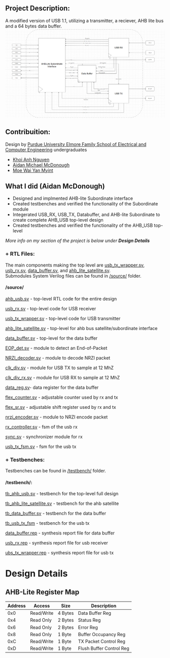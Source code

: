 

## Project Description:
A modified version of USB 1.1, utilizing a transmitter, a reciever, AHB lite bus and a 64 bytes data buffer.<br/>
![TopLevelRTL](/images/Top_Level_RTL.png/)

## Contribuition:
Design by [Purdue University Elmore Family School of Electrical and Computer Engineering](https://engineering.purdue.edu/ECE) undergraduates
+ [Khoi Anh Nguyen](https://github.com/K0iNguyen)
+ [Aidan Michael McDonough](https://github.com/amcdonough11)
+ [Moe Wai Yan Myint](https://github.com/mwym2003)

## What I did (Aidan McDonough)
- Designed and implmented AHB-lite Subordinate interface
- Created testbenches and verified the functionality of the Subordinate module
- Integerated USB_RX, USB_TX, Databuffer, and AHB-lite Subordinate to create complete AHB_USB top-level design
- Created testbenches and verified the functionality of the AHB_USB top-level

*More info on my section of the project is below under **Design Details***

### + RTL Files:
The main components making the top level are [usb_tx_wrapper.sv](/source/usb_tx_wrapper.sv), [usb_rx.sv](/source/usb_rx.sv), [data_buffer.sv](/source/data_buffer.sv), and [ahb_lite_satellite.sv](/source/ahb_lite_satellite.sv).</br>
Submodules System Verilog files can be found in [/source/](/source/) folder.
#### /source/ 
  [ahb_usb.sv](/source/ahb_usb.sv) - top-level RTL code for the entire design
  
  [usb_rx.sv](/source/usb_rx.sv) - top-level code for USB receiver
  
  [usb_tx_wrapper.sv](/source/usb_tx_wrapper.sv) - top-level code for USB transmitter
  
  [ahb_lite_satellite.sv](/source/ahb_lite_satellite.sv) - top-level for ahb bus satellite/subordinate interface
  
  [data_buffer.sv](/source/data_buffer.sv) - top-level for the data buffer
  
  [EOP_det.sv](/source/EOP_det.sv) - module to detect an End-of-Packet 
  
  [NRZI_decoder.sv](/source/NRZI_decoder.sv) - module to decode NRZI packet
  
  [clk_div.sv](/source/clk_div.sv) - module for USB TX to sample at 12 MhZ
  
  [clk_div_rx.sv](/source/clk_div_rx.sv) - module for USB RX to sample at 12 MhZ
  
  [data_reg.sv](/source/data_reg.sv)- data register for the data buffer
  
  [flex_counter.sv](/source/flex_counter.sv) - adjustable counter used by rx and tx
  
  [flex_sr.sv](/source/flex_sr.sv) - adjustable shift register used by rx and tx
  
  [nrzi_encoder.sv](/source/nrzi_encoder.sv) - module to NRZI encode packet
  
  [rx_controller.sv](/source/rx_controller.sv) - fsm of the usb rx
  
  [sync.sv](/source/sync.sv) - synchronizer module for rx
  
  [usb_tx_fsm.sv](/source/usb_tx_fsm.sv) - fsm for the usb tx
  
### + Testbenches:
Testbenches can be found in [/testbench/](/testbench/) folder.
#### /testbench/:
  [tb_ahb_usb.sv](/testbench/tb_ahb_usb.sv) - testbench for the top-level full design 
  
  [tb_ahb_lite_satellite.sv](/testbench/tb_ahb_lite_satellite.sv) - testbench for the ahb satellite
  
  [tb_data_buffer.sv](/testbench/tb_data_buffer.sv) - testbench for the data buffer
  
  [tb_usb_tx_fsm](/testbench/tb_usb_tx_fsm) - testbench for the usb tx
  
  [data_buffer.rep](/reports/data_buffer.rep) - synthesis report file for data buffer
  
  [usb_rx.rep](/reports/usb_rx.rep) - synthesis report file for usb receiver
  
  [ubs_tx_wrapper.rep](/reports/ubs_tx_wrapper.rep) - synthesis report file for usb tx

  # Design Details 

  ## AHB-Lite Register Map

  | Address | Access | Size | Description| 
  | --- | --- | --- | --- |
  |0x0| Read/Write| 4 Bytes | Data Buffer Reg|
  |0x4| Read Only | 2 Bytes | Status Reg | 
  |0x6| Read Only | 2 Bytes | Error Reg|
  | 0x8| Read Only| 1 Byte | Buffer Occupancy Reg|
  | 0xC | Read/Write| 1 Byte | TX Packet Control Reg|
  |0xD| Read/Write| 1 Byte| Flush Buffer Control Reg|
